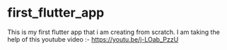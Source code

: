 # first_flutter_app

This is my first flutter app that i am creating from scratch.
I am taking the help of this youtube video :- https://youtu.be/j-LOab_PzzU


